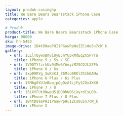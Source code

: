 ```yaml
---
layout: produk-casinghp
title: We Bare Bears Bearsstack iPhone Case
categories: apple

# Produk
product-title: We Bare Bears Bearsstack iPhone Case
harga: 90000
sku: hn-5483
image-drive: 1B4tD0aaPHI1PGawPpHuIZCs0uSn7cW_k
gallery:
  - url: 1LLlTQywoBmvi8yE5nYUpxMdEqZX5P7Ta
    title: iPhone 5 / 5s / SE
  - url: 1V9GTYfzrkUv94Mw6YAmyiM29CQJLXZFh
    title: iPhone 6 / 6s
  - url: 1xp09RYg_SuK4KJ_Z6Mso8ROlZS1hGAMw
    title: iPhone 6 Plus / 6s Plus
  - url: 1SM6g0YUJeBoojpQg9zAlLjFyS2Qv3XX0
    title: iPhone 7 / 8
  - url: 15iXYFUt0NwpH5jDO0hNOSiXyrdCsLO0-
    title: iPhone 7 Plus / 8 Plus
  - url: 1B4tD0aaPHI1PGawPpHuIZCs0uSn7cW_k
    title: iPhone X
---
```

